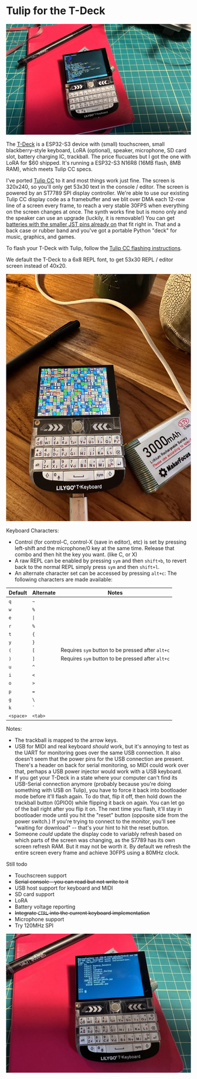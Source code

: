 # Tulip for the T-Deck

![T-Deck](../../docs/pics/tdeck_editor.jpg)


The [T-Deck](https://www.aliexpress.us/item/3256805505920840.html?gatewayAdapt=glo2usa4itemAdapt) is a ESP32-S3 device with (small) touchscreen, small 
blackberry-style keyboard, LoRA (optional), speaker, microphone, SD card slot, battery charging IC, trackball. The price flucuates but I got the one 
with LoRA for $60 shipped. It's running a ESP32-S3 N16R8 (16MB flash, 8MB RAM), which meets Tulip CC specs.

I've ported [Tulip CC](../../README.md) to it and most things work just fine. The screen is 320x240, so you'll only get 53x30 text in the console / 
editor. The screen is powered by an ST7789 SPI display controller. We're able to use our existing Tulip CC display code as a framebuffer and we blit 
over DMA each 12-row line of a screen every frame, to reach a very stable 30FPS when everything on the screen changes at once. The synth works fine but 
is mono only and the speaker can use an upgrade (luckily, it is removable!) You can get [batteries with the smaller JST pins already 
on](https://www.amazon.com/dp/B08T6GT7DV?ref=ppx_yo2ov_dt_b_product_details&th=1) that fit right in. That and a back case or rubber band and you've got 
a portable Python "deck" for music, graphics, and games.

To flash your T-Deck with Tulip, follow the [Tulip CC flashing instructions](../../docs/tulip_flashing.md).

We default the T-Deck to a 6x8 REPL font, to get 53x30 REPL / editor screen instead of 40x20. 

![T-Deck](../../docs/pics/tdeck_game.jpg)

Keyboard Characters:

 * Control (for control-C, control-X (save in editor), etc) is set by pressing left-shift and the microphone/0 key at the same time. Release that combo and then hit the key you want. (like C, or X)
 * A raw REPL can be enabled by pressing `sym` and then `shift+b`, to revert back to the normal REPL simply press `sym` and then `shift+l`.
 * An alternate character set can be accessed by pressing `alt+c`: The following characters are made available:

 | Default | Alternate | Notes |
 |---|---|---|
 | `q` | `~` |  |
 | `w` | `%` |  |
 | `e` | `\|` |  |
 | `r` | `%` |  |
 | `t` | `{` |  |
 | `y` | `}` |  |
 | `(` | `[` | Requires `sym` button to be pressed after `alt+c` |
 | `)` | `]` | Requires `sym` button to be pressed after `alt+c` |
 | `u` | `^` |  |
 | `i` | `<` |  |
 | `o` | `>` |  |
 | `p` | `=` |  |
 | `g` | `\` |  |
 | `k` | `` ` `` |  |
 | `<space>` | `<tab>` |  |

Notes:

 * The trackball is mapped to the arrow keys.
 * USB for MIDI and real keyboard *should* work, but it's annoying to test as the UART for monitoring goes over the same USB connection. It also doesn't 
 seem that the power pins for the USB connection are present. There's a header on back for serial monitoring, so MIDI could work over that, perhaps a 
 USB power injector would work with a USB keyboard.  
 * If you get your T-Deck in a state where your computer can't find its USB-Serial connection anymore (probably because you're doing something with USB 
on Tulip), you have to force it back into bootloader mode before it'll flash again. To do that, flip it off, then hold down the trackball button 
(GPIO0) while flipping it back on again. You can let go of the ball right after you flip it on. The next time you flash, it'll stay in bootloader mode 
until you hit the "reset" button (opposite side from the power switch.) If you're trying to connect to the monitor, you'll see "waiting for download" 
-- that's your hint to hit the reset button.
 * Someone _could_ update the display code to variably refresh based on which parts of the screen was changing, as the S7789 has its own screen refresh 
RAM. But it may not be worth it. By default we refresh the entire screen every frame and achieve 30FPS using a 80MHz clock. 

Still todo 

 * Touchscreen support
 * ~~Serial console - you can read but not write to it~~ 
 * USB host support for keyboard and MIDI
 * SD card support
 * LoRA 
 * Battery voltage reporting
 * ~~Integrate `CTRL` into the current keyboard implementation~~
 * Microphone support 
 * Try 120MHz SPI 

![T-Deck](../../docs/pics/tdeck_repl.jpg)

